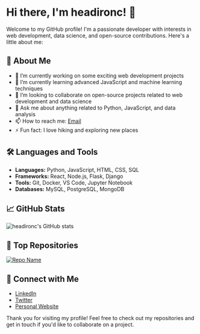 # Hi there, I'm headironc! 👋

Welcome to my GitHub profile! I'm a passionate developer with interests in web development, data science, and open-source contributions. Here's a little about me:

## 🚀 About Me

- 🔭 I’m currently working on some exciting web development projects
- 🌱 I’m currently learning advanced JavaScript and machine learning techniques
- 👯 I’m looking to collaborate on open-source projects related to web development and data science
- 💬 Ask me about anything related to Python, JavaScript, and data analysis
- 📫 How to reach me: [Email](mailto:your-email@example.com)
- ⚡ Fun fact: I love hiking and exploring new places

## 🛠️ Languages and Tools

- **Languages:** Python, JavaScript, HTML, CSS, SQL
- **Frameworks:** React, Node.js, Flask, Django
- **Tools:** Git, Docker, VS Code, Jupyter Notebook
- **Databases:** MySQL, PostgreSQL, MongoDB

## 📈 GitHub Stats

![headironc's GitHub stats](https://github-readme-stats.vercel.app/api?username=headironc&show_icons=true&theme=radical)

## 🌟 Top Repositories

[![Repo Name](https://github-readme-stats.vercel.app/api/pin/?username=headironc&repo=repo-name&theme=radical)](https://github.com/headironc/repo-name)

## 🔗 Connect with Me

- [LinkedIn](https://www.linkedin.com/in/your-linkedin)
- [Twitter](https://twitter.com/your-twitter)
- [Personal Website](https://your-website.com)

Thank you for visiting my profile! Feel free to check out my repositories and get in touch if you'd like to collaborate on a project.
